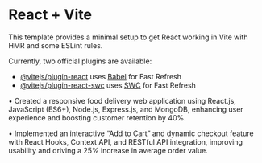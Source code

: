 # React + Vite

This template provides a minimal setup to get React working in Vite with HMR and some ESLint rules.

Currently, two official plugins are available:

- [@vitejs/plugin-react](https://github.com/vitejs/vite-plugin-react/blob/main/packages/plugin-react/README.md) uses [Babel](https://babeljs.io/) for Fast Refresh
- [@vitejs/plugin-react-swc](https://github.com/vitejs/vite-plugin-react-swc) uses [SWC](https://swc.rs/) for Fast Refresh

• Created a responsive food delivery web application using React.js, JavaScript (ES6+), Node.js, Express.js, and
MongoDB, enhancing user experience and boosting customer retention by 40%.

• Implemented an interactive “Add to Cart” and dynamic checkout feature with React Hooks, Context API, and RESTful
API integration, improving usability and driving a 25% increase in average order value.
